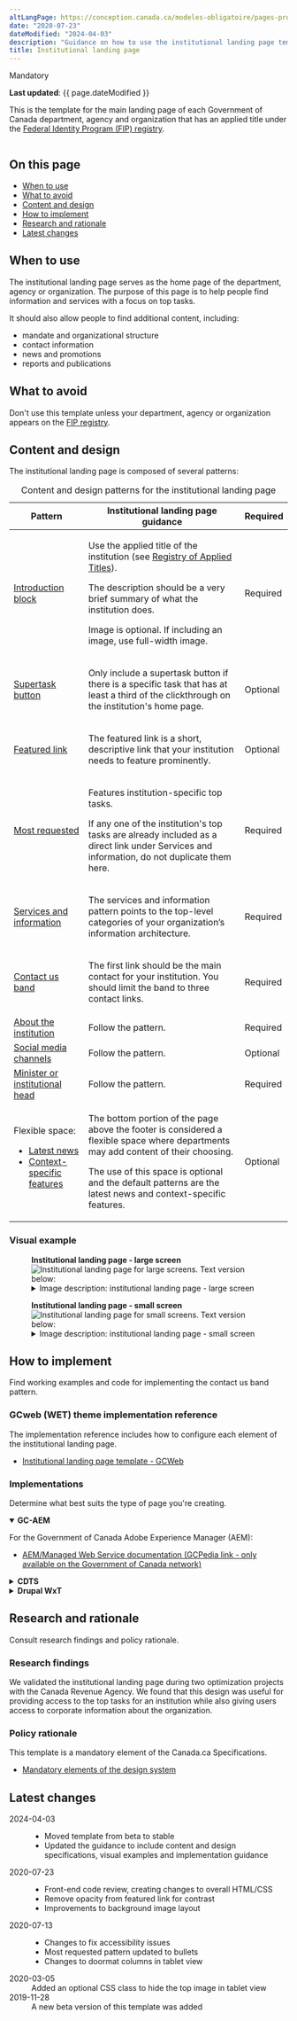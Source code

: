 ```yaml
---
altLangPage: https://conception.canada.ca/modeles-obligatoire/pages-profil-institutionnel.html
date: "2020-07-23"
dateModified: "2024-04-03"
description: "Guidance on how to use the institutional landing page template and its associated components on Canada.ca."
title: Institutional landing page
---
```

<p><span class="label label-danger">Mandatory</span></p>
<p><strong>Last updated</strong>: {{ page.dateModified }}</p>
<p>
    This is the template for the main landing page of each Government of Canada department, agency and organization that has an applied title under the
    <a href="https://www.tbs-sct.canada.ca/ap/fip-pcim/reg-eng.asp">Federal Identity Program (FIP) registry</a>.
</p>
<div class="pattern-demo mrgn-tp-lg mrgn-bttm-xl"><img src="../images/ilp-crop.png" class="img-responsive" alt="" /></div>

<section>
    <h2>On this page</h2>
    <ul>
        <li><a href="#use">When to use</a></li>
        <li><a href="#avoid">What to avoid</a></li>
        <li><a href="#design">Content and design</a></li>
        <li><a href="#implement">How to implement</a></li>
        <li><a href="#research">Research and rationale</a></li>
        <li><a href="#changes">Latest changes</a></li>
    </ul>
    <section>
        <h2 id="use">When to use</h2>
        <p>
           The institutional landing page serves as the home page of the department, agency or organization. The purpose of this page is to help people find information and services with a focus on top tasks.
        </p>
        <p>It should also allow people to find additional content, including:</p>
        <ul>
          <li>mandate and organizational structure</li>
          <li>contact information</li>
          <li>news and promotions</li>
          <li>reports and publications</li>
        </ul>
    </section>
    <section>
        <h2 id="avoid">What to avoid</h2>
        <p>Don't use this template unless your department, agency or organization appears on the  <a href="https://www.tbs-sct.canada.ca/ap/fip-pcim/reg-eng.asp">FIP registry</a>.</p>
    </section>
    <section>
        <h2 id="design">Content and design</h2>
        <p>The institutional landing page is composed of several patterns:</p>
        <div class="row mrgn-tp-lg">
            <div class="col-md-12">
                <div class="panel panel-default">
                    <table class="table table-striped" id="ilp-01" aria-live="polite">
                        <caption class="wb-inv">
                            Content and design patterns for the institutional landing page
                        </caption>
                        <thead>
                            <tr>
                                <th class="col-md-3">Pattern</th>
                                <th class="col-md-7">Institutional landing page guidance</th>
                                <th class="col-md-2 text-center">Required</th>
                            </tr>
                        </thead>
                        <tbody>
                            <tr>
                                <td><a href="../common-design-patterns/intro-block.html">Introduction block</a></td>
                                <td>
                                    <p>Use the applied title of the institution (see <a href="https://www.tbs-sct.gc.ca/hgw-cgf/oversight-surveillance/communications/fip-pcim/reg-eng.asp">Registry of Applied Titles</a>).</p>
                                    <p>The description should be a very brief summary of what the institution does.</p>
                                    <p>Image is optional. If including an image, use full-width image.</p>
                                </td>
                                <td class="text-center"><span class="far fa-check-circle text-success"></span><span class="wb-inv"> Required</span></td>
                            </tr>
                            <tr>
                                <td><a href="../common-design-patterns/buttons.html#action">Supertask button</a></td>
                                <td><p>Only include a supertask button if there is a specific task that has at least a third of the clickthrough on the institution's home page.</p></td>
                                <td class="text-center">Optional</td>
                            </tr>
                            <tr>
                                <td><a href="../common-design-patterns/featured-link.html">Featured link</a></td>
                                <td><p>The featured link is a short, descriptive link that your institution needs to feature prominently.</p></td>
                                <td class="text-center">Optional</td>
                            </tr>
                            <tr>
                                <td><a href="../common-design-patterns/most-requested.html">Most requested</a></td>
                                <td>
                                    <p>Features institution-specific top tasks.</p>
                                    <p>If any one of the institution's top tasks are already included as a direct link under Services and information, do not duplicate them here.</p>
                                </td>
                                <td class="text-center"><span class="far fa-check-circle text-success"></span><span class="wb-inv"> Required</span></td>
                            </tr>
                            <tr>
                                <td><a href="../common-design-patterns/services-information.html">Services and information</a></td>
                                <td><p>The services and information pattern points to the top-level categories of your organization’s information architecture.</p></td>
                                <td class="text-center"><span class="far fa-check-circle text-success"></span><span class="wb-inv"> Required</span></td>
                            </tr>
                            <tr>
                                <td><a href="../common-design-patterns/contact-band.html">Contact us band</a></td>
                                <td><p>The first link should be the main contact for your institution. You should limit the band to three contact links.</p></td>
                                <td class="text-center"><span class="far fa-check-circle text-success"></span><span class="wb-inv"> Required</span></td>
                            </tr>
                            <tr>
                                <td><a href="../common-design-patterns/about-institution.html">About the institution</a></td>
                                <td>Follow the pattern.</td>
                                <td class="text-center"><span class="far fa-check-circle text-success"></span><span class="wb-inv"> Required</span></td>
                            </tr>
                            <tr>
                                <td><a href="../common-design-patterns/social-media-channels.html">Social media channels</a></td>
                                <td>Follow the pattern.</td>
                                <td class="text-center">Optional</td>
                            </tr>
                            <tr>
                                <td><a href="../common-design-patterns/ministers-block.html">Minister or institutional head</a></td>
                                <td>Follow the pattern.</td>
                                <td class="text-center"><span class="far fa-check-circle text-success"></span><span class="wb-inv"> Required</span></td>
                            </tr>
                            <tr>
                                <td>
                                    Flexible space:<br />
                                    <ul>
                                        <li><a href="../common-design-patterns/latest-news.html">Latest news</a></li>
                                        <li><a href="../common-design-patterns/feature-tiles.html">Context-specific features</a></li>
                                    </ul>
                                </td>
                                <td>
                                    <p>The bottom portion of the page above the footer is considered a flexible space where departments may add content of their choosing.</p>
                                    <p>The use of this space is optional and the default patterns are the latest news and context-specific features.</p>
                                </td>
                                <td class="text-center">Optional</td>
                            </tr>
                        </tbody>
                    </table>
                </div>
            </div>
        </div>
        <h3>Visual example</h3>
        <div class="pattern-demo mrgn-tp-md mrgn-bttm-md">
            <figure class="mrgn-tp-md mrgn-bttm-lg">
                <figcaption><b>Institutional landing page - large screen</b></figcaption>
                <img src="../images/ilp-large.png" class="img-responsive" alt="Institutional landing page for large screens. Text version below:" />
                <details>
                    <summary class="wb-toggle" data-toggle='{"print":"on"}'>Image description: institutional landing page - large screen </summary>
                    <p>At the top of the page is an introduction block which includes an h1 titled [Institution name]. It is underlined with a short thick red line. Below the heading is a short description of the institution’s mandate.</p>
                    <p>Following the introduction block there is a supertask button which is a green rectangle with the words Supertask button [optional].</p>
                    <p>
                        Below this is the featured link pattern. It is contained within a horizontal blue band that stretches the entire length of the screen. Within the band is white, underlined text that reads: Featured link [optional].
                    </p>
                    <p>
                        The next item on the page is the most requested pattern. It is contained within a light grey band that stretches the entire length of the screen. Within the band are the words Most requested in black text. This is
                        followed by two columns of links. Each column contains three links in a bulleted list. The placeholder text for each link is [Top task hyperlink].
                    </p>
                    <p>
                        Below this is the services and information pattern. It is composed of nine separate doormats displayed across three columns and three rows. Each doormat has a linked placeholder heading that says [Hyperlink text].
                        Below the heading there is a placeholder description which contains the following instructions: Use action verbs, or simply list keywords to summarize the information or tasks that can be accomplished on the page it
                        links to.
                    </p>
                    <p>
                        The next item on the page is the contact us pattern. It consists of a horizontal light grey band with a Contact us heading followed by three links in a single row. The first link is Contact [Institution], the
                        following links are placeholders for top contact tasks.
                    </p>
                    <p>
                        The contact us band is followed by the about the institution pattern on the left and the social media channels pattern on the right. The about the institution links appear in a section with the heading “About the
                        [Institution]”. The design organizes bolded links in a bulleted list that spans across two columns. The first column has:
                    </p>
                    <ul>
                        <li>Mandate</li>
                        <li>Organizational structure</li>
                        <li>Transparency</li>
                        <li>Accessibility</li>
                        <li>Job opportunities</li>
                    </ul>
                    <p>The second column has:</p>
                    <ul>
                        <li>Reports</li>
                        <li>Compliance</li>
                        <li>Enforcements notifications</li>
                        <li>[Institutional link]</li>
                        <li>More: About the [institution] (Note: “more” is not linked)</li>
                    </ul>
                    <p>The social media channels pattern begins with the heading “On social media”. Below the heading, is a vertical list with associated icons and labels:</p>
                    <ul>
                        <li>Facebook icon followed by the placeholder text FacebookPageName</li>
                        <li>X icon followed by the placeholder text @XAccount</li>
                        <li>Youtube icon followed by the placeholder text YouTubeName</li>
                        <li>Instagram icon followed by the placeholder text InstagramName</li>
                        <li>LinkedIn icon followed by the placeholder text LinkedInName</li>
                    </ul>
                    <p>The next item that appears on the page is the minister or institutional head pattern. The pattern appears in 2 columns with the heading “Minister(s)”.</p>
                    <p>The first column presents a placeholder for an institutional head’s image on the left. The dimensions for the image are 200px x 250px. Information on the right includes:</p>
                    <ul>
                        <li>The Honourable [Minister name] (link)</li>
                        <li>[Official title] (text)</li>
                        <li>List item: Mandate letter [optional] (link)</li>
                        <li>List item: Briefing book [optional] (link)</li>
                    </ul>
                    <p>The second column presents a placeholder for an institutional head’s image on the left. The dimensions for the image are 200px x 250px. Information on the right includes:</p>
                    <ul>
                        <li>The Honourable [Minister name] (link)</li>
                        <li>[Official title] (text)</li>
                        <li>List item: Mandate letter [optional - single item] (link)</li>
                    </ul>
                    <p>
                        Below this pattern is the latest news pattern on the left and context-specific features pattern on the right. The latest news pattern has a heading that reads “News” followed by three groupings of text. Each grouping
                        has bold, linked placeholder text that reads [News title] followed by placeholder text for the date on a new line. The date format displayed is YYYY-MM-DD HH:MM. After the three groupings of text there is another
                        line of text that reads “More: [Institution] news”. The words “[Institution] news” are linked.
                    </p>
                    <p>
                        The context-specific features pattern is composed of a heading titled “Features” followed by two feature placeholders in a horizontal row. Each have an image placeholder surrounded by a light grey background. Within
                        the image placeholder are the prescribed image dimensions: 360px x 203px. Below each image placeholder on the grey background is a placeholder link that reads [Feature hyperlink text]. Underneath is the following
                        placeholder text: Brief description of the feature being promoted.
                    </p>
                </details>
            </figure>
        </div>
        <div class="pattern-demo mrgn-tp-md mrgn-bttm-md">
            <figure class="mrgn-tp-md mrgn-bttm-lg">
                <figcaption><b>Institutional landing page - small screen</b></figcaption>
                <img src="../images/ilp-small.png" class="img-responsive" alt="Institutional landing page for small screens. Text version below:" />
                <details>
                    <summary class="wb-toggle" data-toggle='{"print":"on"}'>Image description: institutional landing page - small screen</summary>
                    <p>At the top of the page is an introduction block which includes an h1 titled [Institution name]. It is underlined with a short thick red line. Below the heading is a short description of the institution’s mandate.</p>
                    <p>Following the introduction block there is a supertask button which is a green rectangle with the words Supertask button [optional].</p>
                    <p>
                        Below this is the featured link pattern. It is contained within a horizontal blue band that stretches the entire length of the screen. Within the band is white, underlined text that reads: Featured link [optional].
                    </p>
                    <p>
                        The next item on the page is the most requested pattern. It is contained within a light grey band that stretches the entire length of the screen. Within the band are the words Most requested in black text. This is
                        followed by a single list of links in a bulleted list. The placeholder text for each link is [Top task hyperlink].
                    </p>
                    <p>
                        Below this is the services and information pattern. It is composed of nine separate doormats that are vertically stacked on each other. Each doormat has linked placeholder headings that say [Hyperlink text]. Below
                        the headings there are placeholder descriptions which contain the following instructions: Use action verbs, or simply list keywords to summarize the information or tasks that can be accomplished on the page it links
                        to.
                    </p>
                    <p>
                        The next item on the page is the contact us pattern. It is contained within a light grey band that stretches the entire length of the screen. There is a “Contact us” heading followed by three links in a vertical row.
                        The first link is Contact [Institution], the following links are placeholders for top contact tasks.
                    </p>
                    <p>The contact us band is followed by the about the institution pattern. It consists of a heading “About the [Institution]”. Followed by nine bolded links:</p>
                    <ul>
                        <li>Mandate</li>
                        <li>Organizational structure</li>
                        <li>Transparency</li>
                        <li>Accessibility</li>
                        <li>Reports</li>
                        <li>Compliance</li>
                        <li>Enforcements notifications</li>
                        <li>[Institutional link]</li>
                        <li>More: About the [institution] (Note: “more” is not linked)</li>
                    </ul>
                    <p>Below the about the institution pattern is the social media channels pattern. It begins with the heading “On social media”. Below the heading, is a vertical list with associated icons and labels:</p>
                    <ul>
                        <li>Facebook icon followed by the placeholder text FacebookPageName</li>
                        <li>X icon followed by the placeholder text @XAccount</li>
                        <li>Youtube icon followed by the placeholder text YouTubeName</li>
                        <li>Instagram icon followed by the placeholder text InstagramName</li>
                        <li>LinkedIn icon followed by the placeholder text LinkedInName</li>
                    </ul>
                    <p>The next item that appears on the page is the Minister or institutional head pattern. The pattern begins with the heading “Minister(s)” and is followed by two items.</p>
                    <p>
                        The first item begins with a linked heading “The Honourable [Minister name]” followed by an image placeholder with the prescribed dimensions of 200px x 250px. Below the image is the text [Official title]. This is
                        followed by a bulleted list with the following two linked items:
                    </p>
                    <ul>
                        <li>Mandate letter [optional] (link)</li>
                        <li>Briefing book [optional] (link)</li>
                    </ul>
                    <p>
                        The second item begins with a linked heading “The Honourable [Minister name] followed by an image placeholder with the prescribed dimensions of 200px x 250px. Below the image is the text [Official title]. This is
                        followed by the following linked item:
                    </p>
                    <ul>
                        <li>List item: Mandate letter [optional - single item] (link)</li>
                    </ul>
                    <p>
                        Below this pattern is the latest news pattern. It has a heading that reads “News” followed by three groupings of text. Each grouping has bold, linked placeholder text that reads [News title] followed by placeholder
                        text for the date on a new line. The date format displayed is YYYY-MM-DD HH:MM. After the three groupings of text there is another line of text that reads “More: [Institution] news”. The words “[Institution] news”
                        are linked.
                    </p>
                    <p>
                        The next item on the page is the context-specific features pattern. It is composed of a heading titled “Features” followed by two items. Each item has an image placeholder surrounded by a light grey background.
                        Within the image placeholder are the prescribed image dimensions: 360px x 203px. Below each image placeholder on the grey background is a placeholder link that reads [Feature hyperlink text]. Underneath is the
                        following placeholder text: Brief description of the feature being promoted.
                    </p>
                </details>
            </figure>
        </div>
    </section>
     <section>
        <h2 id="implement">How to implement</h2>
        <p>Find working examples and code for implementing the contact us band pattern.</p>
        <h3>GCweb (WET) theme implementation reference</h3>
        <p>The implementation reference includes how to configure each element of the institutional landing page.</p>
        <ul>
            <li><a href="https://wet-boew.github.io/GCWeb/templates/institutional-landing/institutional-landing-en.html">Institutional landing page template - GCWeb</a></li>
        </ul>
        <h3>Implementations</h3>
        <p>Determine what best suits the type of page you're creating.</p>
        <div class="row">
            <div class="col-md-8">
                <div class="wb-tabs mrgn-tp-lg">
                    <div class="tabpanels">
                        <details id="004" open="open">
                            <summary><strong>GC-AEM</strong></summary>
                            <p class="mrgn-tp-lg">For the Government of Canada Adobe Experience Manager (AEM):</p>
                            <ul>
                                <li>
                                    <a href="https://www.gcpedia.gc.ca/wiki/AEM_GC-specific_Documentation_6.5">
                                        AEM/Managed Web Service documentation (GCPedia link - only available on the Government of Canada network)
                                    </a>
                                </li>
                            </ul>
                        </details>
                        <details id="005">
                            <summary><strong>CDTS</strong></summary>
                            <p class="mrgn-tp-lg">For the Centrally Deployed Templates Solution (CDTS):</p>
                            <ul>
                                <li><a href="https://cenw-wscoe.github.io/sgdc-cdts/docs/index-en.html">CDTS documentation</a></li>
                            </ul>
                        </details>
                        <details id="006">
                            <summary><strong>Drupal WxT</strong></summary>
                            <p class="mrgn-tp-lg">For Drupal WxT:</p>
                            <ul>
                                <li><a href="https://drupalwxt.github.io/">Drupal WxT documentation</a></li>
                            </ul>
                        </details>
                    </div>
                </div>
            </div>
        </div>
    </section>
    <section>
        <h2 id="research">Research and rationale</h2>
        <p>Consult research findings and policy rationale.</p>
        <h3>Research findings</h3>
        <p>
            We validated the institutional landing page during two optimization projects with the Canada Revenue Agency. We found that this design was useful for providing access to the top tasks for an institution while also giving users
            access to corporate information about the organization.
        </p>
        <h3>Policy rationale</h3>
        <p>This template is a mandatory element of the Canada.ca Specifications.</p>
        <ul>
            <li><a href="https://design.canada.ca/specifications/mandatory-elements.html">Mandatory elements of the design system</a></li>
        </ul>
    </section>
    <section>
        <h2 id="changes">Latest changes</h2>
    <dl class="dl-horizontal">
        <dt>
            <time datetime="2024-04-03" class="link-muted">2024-04-03</time>
        </dt>
        <dd>
            <ul>
                <li>Moved template from beta to stable</li>
                <li>Updated the guidance to include content and design specifications, visual examples and implementation guidance</li>
            </ul>
        </dd>
        <dt>
            <time datetime="2020-07-23" class="link-muted">2020-07-23</time>
        </dt>
        <dd>
            <ul>
                <li>Front-end code review, creating changes to overall HTML/CSS</li>
                <li>Remove opacity from featured link for contrast</li>
                <li>Improvements to background image layout</li>
            </ul>
        </dd>
        <dt>
            <time datetime="2020-07-13" class="link-muted">2020-07-13</time>
        </dt>
        <dd>
            <ul>
              <li>Changes to fix accessibility issues</li>
              <li>Most requested pattern updated to bullets</li>
              <li>Changes to doormat columns in tablet view</li>
            </ul>
        </dd>
        <dt>
            <time datetime="2020-03-05" class="link-muted">2020-03-05</time>
        </dt>
        <dd>Added an optional CSS class to hide the top image in tablet view</dd>
        <dt>
            <time datetime="2019-11-28" class="link-muted">2019-11-28</time>
        </dt>
        <dd>A new beta version of this template was added</dd>
    </dl>
</section>


